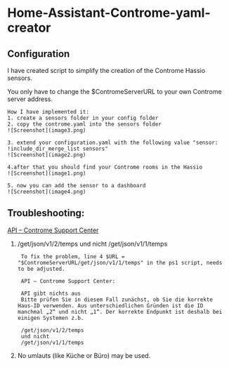 
# Home-Assistant-Controme-yaml-creator

## Configuration

I have created script to simplify the creation of the Controme Hassio sensors.

You only have to change the $ContromeServerURL to your own Controme server address.

    How I have implemented it:
    1. create a sensors folder in your config folder
    2. copy the controme.yaml into the sensors folder
    ![Screenshot](image3.png)

    3. extend your configuration.yaml with the following value "sensor: !include_dir_merge_list sensors"
    ![Screenshot](image2.png)

    4.after that you should find your Controme rooms in the Hassio
    ![Screenshot](image1.png)

    5. now you can add the sensor to a dashboard
    ![Screenshot](image4.png)

## Troubleshooting:
[API – Controme Support Center](https://support.controme.com/api/#Problembehebung)
1. /get/json/v1/2/temps und nicht /get/json/v1/1/temps
        
        To fix the problem, line 4 $URL = "$ContromeServerURL/get/json/v1/1/temps" in the ps1 script, needs to be adjusted.
        
        API – Controme Support Center:

        API gibt nichts aus
        Bitte prüfen Sie in diesem Fall zunächst, ob Sie die korrekte Haus-ID verwenden. Aus unterschiedlichen Gründen ist die ID manchmal „2“ und nicht „1“. Der korrekte Endpunkt ist deshalb bei einigen Systemen z.b.

        /get/json/v1/2/temps
        und nicht
        /get/json/v1/1/temps

2. No umlauts (like Küche  or Büro) may be used.
